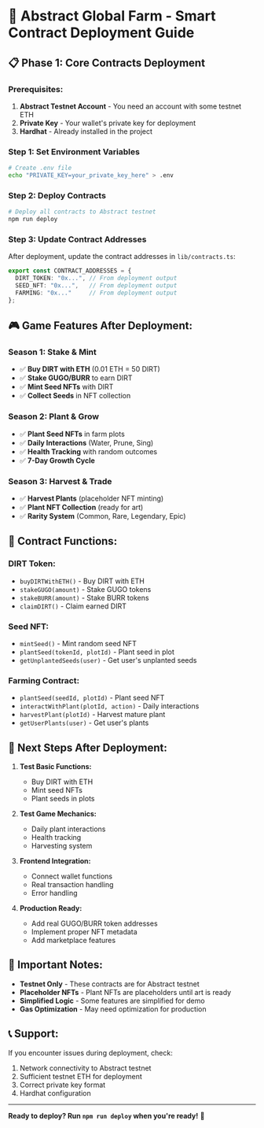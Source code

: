 # 🚀 Abstract Global Farm - Smart Contract Deployment Guide

## 📋 **Phase 1: Core Contracts Deployment**

### **Prerequisites:**
1. **Abstract Testnet Account** - You need an account with some testnet ETH
2. **Private Key** - Your wallet's private key for deployment
3. **Hardhat** - Already installed in the project

### **Step 1: Set Environment Variables**
```bash
# Create .env file
echo "PRIVATE_KEY=your_private_key_here" > .env
```

### **Step 2: Deploy Contracts**
```bash
# Deploy all contracts to Abstract testnet
npm run deploy
```

### **Step 3: Update Contract Addresses**
After deployment, update the contract addresses in `lib/contracts.ts`:

```typescript
export const CONTRACT_ADDRESSES = {
  DIRT_TOKEN: "0x...", // From deployment output
  SEED_NFT: "0x...",   // From deployment output  
  FARMING: "0x..."     // From deployment output
};
```

## 🎮 **Game Features After Deployment:**

### **Season 1: Stake & Mint**
- ✅ **Buy DIRT with ETH** (0.01 ETH = 50 DIRT)
- ✅ **Stake GUGO/BURR** to earn DIRT
- ✅ **Mint Seed NFTs** with DIRT
- ✅ **Collect Seeds** in NFT collection

### **Season 2: Plant & Grow**
- ✅ **Plant Seed NFTs** in farm plots
- ✅ **Daily Interactions** (Water, Prune, Sing)
- ✅ **Health Tracking** with random outcomes
- ✅ **7-Day Growth Cycle**

### **Season 3: Harvest & Trade**
- ✅ **Harvest Plants** (placeholder NFT minting)
- ✅ **Plant NFT Collection** (ready for art)
- ✅ **Rarity System** (Common, Rare, Legendary, Epic)

## 🔧 **Contract Functions:**

### **DIRT Token:**
- `buyDIRTWithETH()` - Buy DIRT with ETH
- `stakeGUGO(amount)` - Stake GUGO tokens
- `stakeBURR(amount)` - Stake BURR tokens  
- `claimDIRT()` - Claim earned DIRT

### **Seed NFT:**
- `mintSeed()` - Mint random seed NFT
- `plantSeed(tokenId, plotId)` - Plant seed in plot
- `getUnplantedSeeds(user)` - Get user's unplanted seeds

### **Farming Contract:**
- `plantSeed(seedId, plotId)` - Plant seed NFT
- `interactWithPlant(plotId, action)` - Daily interactions
- `harvestPlant(plotId)` - Harvest mature plant
- `getUserPlants(user)` - Get user's plants

## 🎯 **Next Steps After Deployment:**

1. **Test Basic Functions:**
   - Buy DIRT with ETH
   - Mint seed NFTs
   - Plant seeds in plots

2. **Test Game Mechanics:**
   - Daily plant interactions
   - Health tracking
   - Harvesting system

3. **Frontend Integration:**
   - Connect wallet functions
   - Real transaction handling
   - Error handling

4. **Production Ready:**
   - Add real GUGO/BURR token addresses
   - Implement proper NFT metadata
   - Add marketplace features

## 🚨 **Important Notes:**

- **Testnet Only** - These contracts are for Abstract testnet
- **Placeholder NFTs** - Plant NFTs are placeholders until art is ready
- **Simplified Logic** - Some features are simplified for demo
- **Gas Optimization** - May need optimization for production

## 📞 **Support:**
If you encounter issues during deployment, check:
1. Network connectivity to Abstract testnet
2. Sufficient testnet ETH for deployment
3. Correct private key format
4. Hardhat configuration

---

**Ready to deploy? Run `npm run deploy` when you're ready!** 🚀 